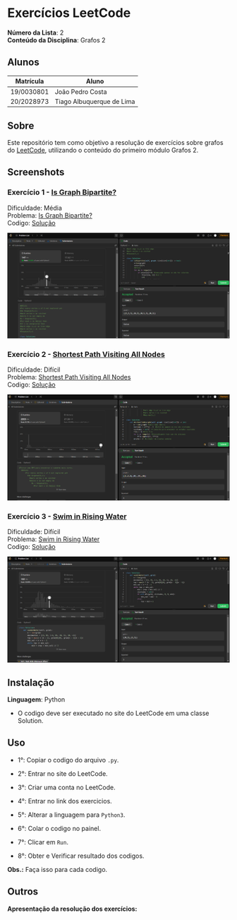 # Exercícios LeetCode

**Número da Lista**: 2<br>
**Conteúdo da Disciplina**: Grafos 2<br>
 
## Alunos
|Matrícula | Aluno |
| -- | -- |
| 19/0030801  | João Pedro Costa |
| 20/2028973  | Tiago Albuquerque de Lima |

## Sobre 
Este repositório tem como objetivo a resolução de exercícios sobre grafos do [LeetCode](https://leetcode.com/), utilizando o conteúdo do primeiro módulo Grafos 2.

## Screenshots
### Exercício 1 - [Is Graph Bipartite?](https://leetcode.com/problems/is-graph-bipartite)

Dificuldade: Média<br>
Problema: [Is Graph Bipartite?](https://github.com/projeto-de-algoritmos-2024/Grafos1_Leet_code/blob/64d4c95abaf4614db367828cfbea8fb85c1ca8da/Is_Graph_Bipartite/Is_Graph_Bipartite.md)<br>
Codigo: [Solução](https://github.com/projeto-de-algoritmos-2024/Grafos1_Leet_code/blob/bd758c66b5b587e4c5db35341f7ea19baa5d165f/Is_Graph_Bipartite/Is_GraphBipartite.py)<br>

![](https://github.com/projeto-de-algoritmos-2024/Grafos1_Leet_code/blob/abd62d3dc67481af3569a15132d0b0c86a9d0b8c/Assets/Media_1.png)<br>

### Exercício 2 - [Shortest Path Visiting All Nodes](https://leetcode.com/problems/shortest-path-visiting-all-nodes)

Dificuldade: Difícil<br>
Problema: [Shortest Path Visiting All Nodes](https://github.com/projeto-de-algoritmos-2024/Grafos1_Leet_code/blob/f3e19332d95e98cc8c1240acdc223761b2f81d66/Shortest_Path_Visiting_All_Nodes/Shortest_Path_Visiting_All_Nodes.md)<br>
Codigo: [Solução](https://github.com/projeto-de-algoritmos-2024/Grafos1_Leet_code/blob/6a058599447c62dabaf3df7487aa86881b65f488/Shortest_Path_Visiting_All_Nodes/Shortest_Path_Visiting_All_Nodes.py)<br>

![](https://github.com/projeto-de-algoritmos-2024/Grafos1_Leet_code/blob/3664a0110fab71e6fca580e2ecf9609724d1560f/Assets/Media_2.png)<br>

### Exercício 3 - [Swim in Rising Water](https://leetcode.com/problems/swim-in-rising-water)

Dificuldade: Difícil<br>
Problema: [Swim in Rising Water](https://github.com/projeto-de-algoritmos-2024/Grafos1_Leet_code/blob/ffbb8f1de75ef2ad16797861b76464c1c5249435/swim-in-rising-water/Swim_in_rising_water.md)<br>
Codigo: [Solução](https://github.com/projeto-de-algoritmos-2024/Grafos1_Leet_code/blob/2d1cbf5d662e32e0163ba36d8482921b5e5bdf5a/swim-in-rising-water/swim-in-rising-water.py)<br>

![](https://github.com/projeto-de-algoritmos-2024/Grafos1_Leet_code/blob/6a670c97d8a16dbde8c92aad1abb293cffb54ed0/Assets/Media_3.png)<br>

## Instalação 
**Linguagem**: Python<br>
- O codigo deve ser executado no site do LeetCode em uma classe Solution.

## Uso 
- 1°: Copiar o codigo do arquivo ```.py```.
 
- 2°: Entrar no site do LeetCode.
 
- 3°: Criar uma conta no LeetCode.
 
- 4°: Entrar no link dos exercicios.
 
- 5°: Alterar a linguagem para ```Python3```.
 
- 6°: Colar o codigo no painel.
 
- 7°: Clicar em ```Run```.
 
- 8°: Obter e Verificar resultado dos codigos.

**Obs.:** Faça isso para cada codigo.

## Outros 
**Apresentação da resolução dos exercícios:** 



